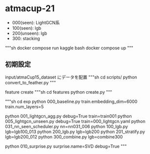 # atmacup-21

- 000(seen): LightGCN系
- 100(seen): lgb
- 200(unseen): lgb
- 300: stacking

"""sh
docker compose run kaggle bash
docker compose up
"""

## 初期設定

input/atmaCup15_dataset にデータを配置
"""sh
cd scripts/
python convert_to_feather.py
"""

feature create
"""sh
cd features
python create.py
"""

"""sh
cd exp
python 000_baseline.py  train.embedding_dim=6000 train.num_layers=5

python 001_lightgcn_agg.py debug=True train=train001
python 005_lightgcn_unseen.py debug=True train=000_lightgcn.yaml
python 031_nn_seen_scheduler.py nn=nn031_006
python 100_lgb.py lgb=lgb100_013
python 200_lgb.py lgb=lgb200
python 201_stratify.py lgb=lgb200_012
python 300_combine.py lgb=combine300

python 010_surprise.py surprise.name=SVD debug=True
"""
